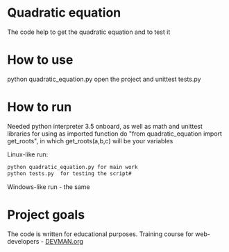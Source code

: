 # Quadratic equation
The code help to get the quadratic equation and to test it

# How to use
python quadratic_equation.py 
open the project and unittest tests.py
# How to run

Needed python interpreter 3.5 onboard, as well as math and unittest libraries
for using as imported function do "from quadratic_equation import get_roots", in which get_roots(a,b,c) will be your
variables

Linux-like run:

```bash
python quadratic_equation.py for main work
python tests.py  for testing the script# 
```

Windows-like run - the same

# Project goals

The code is written for educational purposes. Training course for web-developers - [DEVMAN.org](https://devman.org)